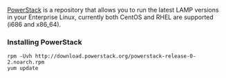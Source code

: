 [PowerStack](http://powerstack.org) is a repository that allows you to run the latest LAMP versions in your Enterprise Linux, currently both CentOS and RHEL are supported (i686 and x86_64).

### Installing PowerStack

    rpm -Uvh http://download.powerstack.org/powerstack-release-0-2.noarch.rpm
    yum update
